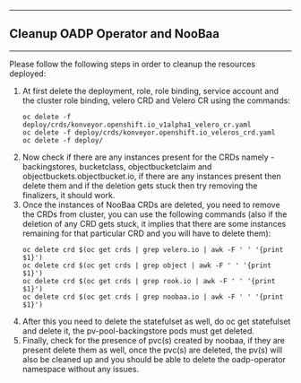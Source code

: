 ***
## Cleanup OADP Operator and NooBaa
***

Please follow the following steps in order to cleanup the resources deployed:

1. At first delete the deployment, role, role binding, service account and the cluster role binding, velero CRD and Velero CR using the commands:
    ```
    oc delete -f deploy/crds/konveyor.openshift.io_v1alpha1_velero_cr.yaml
    oc delete -f deploy/crds/konveyor.openshift.io_veleros_crd.yaml   
    oc delete -f deploy/
    ```
2. Now check if there are any instances present for the CRDs namely - backingstores, bucketclass, objectbucketclaim and objectbuckets.objectbucket.io, if there are any instances present then delete them and if the deletion gets stuck then try removing the finalizers, it should work.
3. Once the instances of NooBaa CRDs are deleted, you need to remove the CRDs from cluster, you can use the following commands (also if the deletion of any CRD gets stuck, it implies that there are some instances remaining for that particular CRD and you will have to delete them):
    ```
    oc delete crd $(oc get crds | grep velero.io | awk -F ' ' '{print $1}')
    oc delete crd $(oc get crds | grep object | awk -F ' ' '{print $1}')
    oc delete crd $(oc get crds | grep rook.io | awk -F ' ' '{print $1}')
    oc delete crd $(oc get crds | grep noobaa.io | awk -F ' ' '{print $1}')
    ```
4. After this you need to delete the statefulset as well, do oc get statefulset and delete it, the pv-pool-backingstore pods must get deleted.
5. Finally, check for the presence of pvc(s) created by noobaa, if they are present delete them as well, once the pvc(s) are deleted, the pv(s) will also be cleaned up and you should be able to delete the oadp-operator namespace without any issues.
